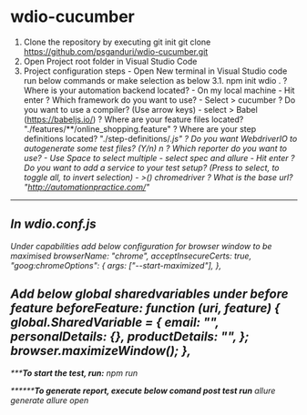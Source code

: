 # wdio-cucumber
1. Clone the repository by executing
git init
git clone https://github.com/psganduri/wdio-cucumber.git
2. Open Project root folder in Visual Studio Code
3. Project configuration steps - Open New terminal in Visual Studio code run below commands or make selection as below 
3.1. npm init wdio .
? Where is your automation backend located? - On my local machine - Hit enter
? Which framework do you want to use? - Select > cucumber
? Do you want to use a compiler? (Use arrow keys) - select > Babel (https://babeljs.io/)
? Where are your feature files located? "./features/**/online_shopping.feature"
? Where are your step definitions located? "./step-definitions/*.js"
? Do you want WebdriverIO to autogenerate some test files? (Y/n) n
? Which reporter do you want to use? - Use Space to select multiple - select spec and allure - Hit enter
? Do you want to add a service to your test setup? (Press <space> to select, <a> to toggle all, <i> to invert selection) - >(*) chromedriver
? What is the base url? "http://automationpractice.com/"

----------------------------------------------------------------------------------------
In wdio.conf.js
-----------------------------------------------------------------------------------------
Under capabilities add below configuration for browser window to be maximised
  browserName: "chrome",
      acceptInsecureCerts: true,
      "goog:chromeOptions": {
        args: ["--start-maximized"],
      },
	  
	  
Add below global sharedvariables under before feature
 beforeFeature: function (uri, feature) {
    global.SharedVariable = {
      email: "",
      personalDetails: {},
      productDetails: "",
    };
    browser.maximizeWindow();
  },	  
----------------------------------------------------------------------------------------------

*****************To start the test, run:**************
npm run 

*****************To generate report, execute below comand post test run***********
allure generate
allure open






